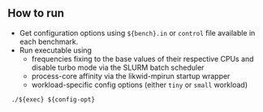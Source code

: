 ## How to run
* Get configuration options using `${bench}.in` or `control` file available in each benchmark.
* Run executable using 
  * frequencies fixing to the base values of their respective CPUs and disable turbo mode via the SLURM batch scheduler
  * process-core affinity via the likwid-mpirun startup wrapper
  * workload-specific config options (either `tiny` or `small` workload)
```
 ./${exec} ${config-opt}
```
